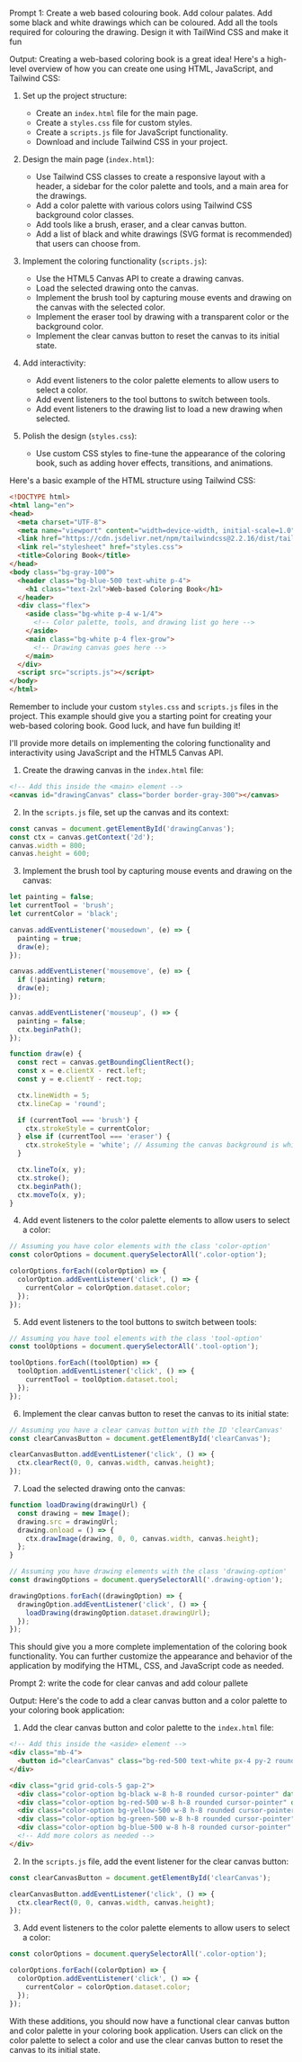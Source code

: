 Prompt 1: Create a web based colouring book. Add colour palates. Add some black and white drawings which can be coloured. Add all the tools required for colouring the drawing. Design it with TailWind CSS and make it fun

Output:
Creating a web-based coloring book is a great idea! Here's a high-level overview of how you can create one using HTML, JavaScript, and Tailwind CSS:

1. Set up the project structure:
   - Create an `index.html` file for the main page.
   - Create a `styles.css` file for custom styles.
   - Create a `scripts.js` file for JavaScript functionality.
   - Download and include Tailwind CSS in your project.

2. Design the main page (`index.html`):
   - Use Tailwind CSS classes to create a responsive layout with a header, a sidebar for the color palette and tools, and a main area for the drawings.
   - Add a color palette with various colors using Tailwind CSS background color classes.
   - Add tools like a brush, eraser, and a clear canvas button.
   - Add a list of black and white drawings (SVG format is recommended) that users can choose from.

3. Implement the coloring functionality (`scripts.js`):
   - Use the HTML5 Canvas API to create a drawing canvas.
   - Load the selected drawing onto the canvas.
   - Implement the brush tool by capturing mouse events and drawing on the canvas with the selected color.
   - Implement the eraser tool by drawing with a transparent color or the background color.
   - Implement the clear canvas button to reset the canvas to its initial state.

4. Add interactivity:
   - Add event listeners to the color palette elements to allow users to select a color.
   - Add event listeners to the tool buttons to switch between tools.
   - Add event listeners to the drawing list to load a new drawing when selected.

5. Polish the design (`styles.css`):
   - Use custom CSS styles to fine-tune the appearance of the coloring book, such as adding hover effects, transitions, and animations.

Here's a basic example of the HTML structure using Tailwind CSS:

```html
<!DOCTYPE html>
<html lang="en">
<head>
  <meta charset="UTF-8">
  <meta name="viewport" content="width=device-width, initial-scale=1.0">
  <link href="https://cdn.jsdelivr.net/npm/tailwindcss@2.2.16/dist/tailwind.min.css" rel="stylesheet">
  <link rel="stylesheet" href="styles.css">
  <title>Coloring Book</title>
</head>
<body class="bg-gray-100">
  <header class="bg-blue-500 text-white p-4">
    <h1 class="text-2xl">Web-based Coloring Book</h1>
  </header>
  <div class="flex">
    <aside class="bg-white p-4 w-1/4">
      <!-- Color palette, tools, and drawing list go here -->
    </aside>
    <main class="bg-white p-4 flex-grow">
      <!-- Drawing canvas goes here -->
    </main>
  </div>
  <script src="scripts.js"></script>
</body>
</html>
```

Remember to include your custom `styles.css` and `scripts.js` files in the project. This example should give you a starting point for creating your web-based coloring book. Good luck, and have fun building it!

I'll provide more details on implementing the coloring functionality and interactivity using JavaScript and the HTML5 Canvas API.

1. Create the drawing canvas in the `index.html` file:

```html
<!-- Add this inside the <main> element -->
<canvas id="drawingCanvas" class="border border-gray-300"></canvas>
```

2. In the `scripts.js` file, set up the canvas and its context:

```javascript
const canvas = document.getElementById('drawingCanvas');
const ctx = canvas.getContext('2d');
canvas.width = 800;
canvas.height = 600;
```

3. Implement the brush tool by capturing mouse events and drawing on the canvas:

```javascript
let painting = false;
let currentTool = 'brush';
let currentColor = 'black';

canvas.addEventListener('mousedown', (e) => {
  painting = true;
  draw(e);
});

canvas.addEventListener('mousemove', (e) => {
  if (!painting) return;
  draw(e);
});

canvas.addEventListener('mouseup', () => {
  painting = false;
  ctx.beginPath();
});

function draw(e) {
  const rect = canvas.getBoundingClientRect();
  const x = e.clientX - rect.left;
  const y = e.clientY - rect.top;

  ctx.lineWidth = 5;
  ctx.lineCap = 'round';

  if (currentTool === 'brush') {
    ctx.strokeStyle = currentColor;
  } else if (currentTool === 'eraser') {
    ctx.strokeStyle = 'white'; // Assuming the canvas background is white
  }

  ctx.lineTo(x, y);
  ctx.stroke();
  ctx.beginPath();
  ctx.moveTo(x, y);
}
```

4. Add event listeners to the color palette elements to allow users to select a color:

```javascript
// Assuming you have color elements with the class 'color-option'
const colorOptions = document.querySelectorAll('.color-option');

colorOptions.forEach((colorOption) => {
  colorOption.addEventListener('click', () => {
    currentColor = colorOption.dataset.color;
  });
});
```

5. Add event listeners to the tool buttons to switch between tools:

```javascript
// Assuming you have tool elements with the class 'tool-option'
const toolOptions = document.querySelectorAll('.tool-option');

toolOptions.forEach((toolOption) => {
  toolOption.addEventListener('click', () => {
    currentTool = toolOption.dataset.tool;
  });
});
```

6. Implement the clear canvas button to reset the canvas to its initial state:

```javascript
// Assuming you have a clear canvas button with the ID 'clearCanvas'
const clearCanvasButton = document.getElementById('clearCanvas');

clearCanvasButton.addEventListener('click', () => {
  ctx.clearRect(0, 0, canvas.width, canvas.height);
});
```

7. Load the selected drawing onto the canvas:

```javascript
function loadDrawing(drawingUrl) {
  const drawing = new Image();
  drawing.src = drawingUrl;
  drawing.onload = () => {
    ctx.drawImage(drawing, 0, 0, canvas.width, canvas.height);
  };
}

// Assuming you have drawing elements with the class 'drawing-option'
const drawingOptions = document.querySelectorAll('.drawing-option');

drawingOptions.forEach((drawingOption) => {
  drawingOption.addEventListener('click', () => {
    loadDrawing(drawingOption.dataset.drawingUrl);
  });
});
```

This should give you a more complete implementation of the coloring book functionality. You can further customize the appearance and behavior of the application by modifying the HTML, CSS, and JavaScript code as needed.

Prompt 2: write the code for clear canvas and add colour pallete 

Output:
Here's the code to add a clear canvas button and a color palette to your coloring book application:

1. Add the clear canvas button and color palette to the `index.html` file:

```html
<!-- Add this inside the <aside> element -->
<div class="mb-4">
  <button id="clearCanvas" class="bg-red-500 text-white px-4 py-2 rounded">Clear Canvas</button>
</div>

<div class="grid grid-cols-5 gap-2">
  <div class="color-option bg-black w-8 h-8 rounded cursor-pointer" data-color="black"></div>
  <div class="color-option bg-red-500 w-8 h-8 rounded cursor-pointer" data-color="red"></div>
  <div class="color-option bg-yellow-500 w-8 h-8 rounded cursor-pointer" data-color="yellow"></div>
  <div class="color-option bg-green-500 w-8 h-8 rounded cursor-pointer" data-color="green"></div>
  <div class="color-option bg-blue-500 w-8 h-8 rounded cursor-pointer" data-color="blue"></div>
  <!-- Add more colors as needed -->
</div>
```

2. In the `scripts.js` file, add the event listener for the clear canvas button:

```javascript
const clearCanvasButton = document.getElementById('clearCanvas');

clearCanvasButton.addEventListener('click', () => {
  ctx.clearRect(0, 0, canvas.width, canvas.height);
});
```

3. Add event listeners to the color palette elements to allow users to select a color:

```javascript
const colorOptions = document.querySelectorAll('.color-option');

colorOptions.forEach((colorOption) => {
  colorOption.addEventListener('click', () => {
    currentColor = colorOption.dataset.color;
  });
});
```

With these additions, you should now have a functional clear canvas button and color palette in your coloring book application. Users can click on the color palette to select a color and use the clear canvas button to reset the canvas to its initial state.
